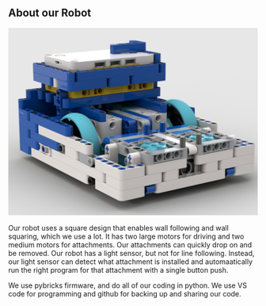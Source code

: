 ## About our Robot

![Our Robot](https://github.com/FLL-Team-24277/FLL-Fall-2023-Masterpiece/blob/main/help/images/Robot_summer_2023_CompetitionBot.png)

Our robot uses a square design that enables wall following and wall squaring, which we use a lot. It has two large motors for driving and two medium motors for attachments. Our attachments can quickly drop on and be removed. Our robot has a light sensor, but not for line following. Instead, our light sensor can detect what attachment is installed and automaatically run the right program for that attachment with a single button push.

We use pybricks firmware, and do all of our coding in python. We use VS code for programming and github for backing up and sharing our code.
